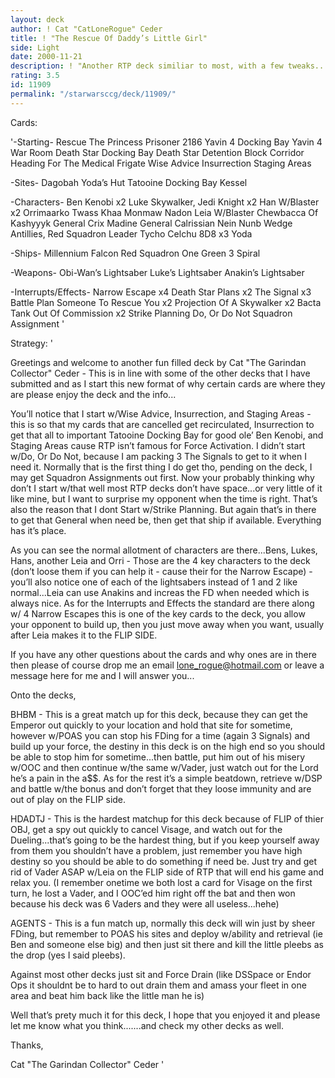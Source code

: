 ```yaml
---
layout: deck
author: ! Cat "CatLoneRogue" Ceder
title: ! "The Rescue Of Daddy’s Little Girl"
side: Light
date: 2000-11-21
description: ! "Another RTP deck similiar to most, with a few tweaks...LMK"
rating: 3.5
id: 11909
permalink: "/starwarsccg/deck/11909/"
---
```

Cards: 

'-Starting-
Rescue The Princess
Prisoner 2186
Yavin 4 Docking Bay
Yavin 4 War Room
Death Star Docking Bay
Death Star Detention Block Corridor
Heading For The Medical Frigate
Wise Advice
Insurrection
Staging Areas

-Sites-
Dagobah Yoda’s Hut
Tatooine Docking Bay
Kessel

-Characters-
Ben Kenobi x2
Luke Skywalker, Jedi Knight x2
Han W/Blaster x2
Orrimaarko
Twass Khaa
Monmaw Nadon
Leia W/Blaster
Chewbacca Of Kashyyyk
General Crix Madine
General Calrissian
Nein Nunb
Wedge Antillies, Red Squadron Leader
Tycho Celchu
8D8 x3
Yoda

-Ships-
Millennium Falcon
Red Squadron One
Green 3
Spiral

-Weapons-
Obi-Wan’s Lightsaber
Luke’s Lightsaber
Anakin’s Lightsaber

-Interrupts/Effects-
Narrow Escape x4
Death Star Plans x2
The Signal x3
Battle Plan
Someone To Rescue You x2
Projection Of A Skywalker x2
Bacta Tank
Out Of Commission x2
Strike Planning
Do, Or Do Not
Squadron Assignment
'

Strategy: '

Greetings and welcome to another fun filled deck by Cat "The Garindan Collector" Ceder - This is in line with some of the other decks that I have submitted and as I start this new format of why certain cards are where they are please enjoy the deck and the info...

You’ll notice that I start w/Wise Advice, Insurrection, and Staging Areas - this is so that my cards that are cancelled get recirculated, Insurrection to get that all to important Tatooine Docking Bay for good ole’ Ben Kenobi, and Staging Areas cause RTP isn’t famous for Force Activation.
I didn’t start w/Do, Or Do Not, because I am packing 3 The Signals to get to it when I need it. Normally that is the first thing I do get tho, pending on the deck, I may get Squadron Assignments out first. Now your probably thinking why don’t I start w/that well most RTP decks don’t have space...or very little of it like mine, but I want to surprise my opponent when the time is right. That’s also the reason that I dont Start w/Strike Planning. But again that’s in there to get that General when need be, then get that ship if available. Everything has it’s place.

As you can see the normal allotment of characters are there...Bens, Lukes, Hans, another Leia and Orri - Those are the 4 key characters to the deck (don’t loose them if you can help it - cause their for the Narrow Escape) - you’ll also notice one of each of the lightsabers instead of 1 and 2 like normal...Leia can use Anakins and increas the FD when needed which is always nice. As for the Interrupts and Effects the standard are there along w/ 4 Narrow Escapes this is one of the key cards to the deck, you allow your opponent to build up, then you just move away when you want, usually after Leia makes it to the FLIP SIDE.

If you have any other questions about the cards and why ones are in there then please of course drop me an email lone_rogue@hotmail.com or leave a message here for me and I will answer you...

Onto the decks,

BHBM - This is a great match up for this deck, because they can get the Emperor out quickly to your location and hold that site for sometime, however w/POAS you can stop his FDing for a time (again 3 Signals) and build up your force, the destiny in this deck is on the high end so you should be able to stop him for sometime...then battle, put him out of his misery w/OOC and then continue w/the same w/Vader, just watch out for the Lord he’s a pain in the a$$. As for the rest it’s a simple beatdown, retrieve w/DSP and battle w/the bonus and don’t forget that they loose immunity and are out of play on the FLIP side.

HDADTJ - This is the hardest matchup for this deck because of FLIP of thier OBJ, get a spy out quickly to cancel Visage, and watch out for the Dueling...that’s going to be the hardest thing, but if you keep yourself away from them you shouldn’t have a problem, just remember you have high destiny so you should be able to do something if need be. Just try and get rid of Vader ASAP w/Leia on the FLIP side of RTP that will end his game and relax you. (I remember onetime we both lost a card for Visage on the first turn, he lost a Vader, and I OOC’ed him right off the bat and then won because his deck was 6 Vaders and they were all useless...hehe)

AGENTS - This is a fun match up, normally this deck will win just by sheer FDing, but remember to POAS his sites and deploy w/ability and retrieval (ie Ben and someone else big) and then just sit there and kill the little pleebs as the drop (yes I said pleebs).

Against most other decks just sit and Force Drain (like DSSpace or Endor Ops it shouldnt be to hard to out drain them and amass your fleet in one area and beat him back like the little man he is)

Well that’s prety much it for this deck, I hope that you enjoyed it and please let me know what you think.......and check my other decks as well.

Thanks,

Cat "The Garindan Collector" Ceder '
